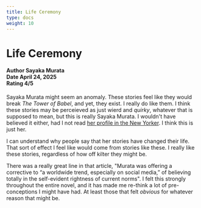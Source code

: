 ```yaml
---
title: Life Ceremony
type: docs
weight: 10
---
```


# **Life Ceremony**

<h4>Author <span class="book_header">Sayaka Murata</span></br>
Date <span class="book_header">April 24, 2025</span></br>
Rating <span class="book_header">4/5</span></h4>

Sayaka Murata might seem an anomaly. These stories feel like they would break _The Tower of Babel_, and yet, they exist. I really do like them. I think these stories may be perceieved as just wierd and _quirky_, whatever that is supposed to mean, but this is really Sayaka Murata. I wouldn't have believed it either, had I not read [her profile in the New Yorker](https://www.newyorker.com/magazine/2025/04/14/sayaka-muratas-alien-eye). I think this is just her.

I can understand why people say that her stories have changed their life. That sort of effect I feel like would come from stories like these. I really like these stories, regardless of how off kilter they might be.

There was a really great line in that article, "Murata was offering a corrective to “a worldwide trend, especially on social media,” of believing totally in the self-evident rightness of current norms". I felt this strongly throughout the entire novel, and it has made me re-think a lot of pre-conceptions I might have had. At least those that felt _obvious_ for whatever reason that might be.
